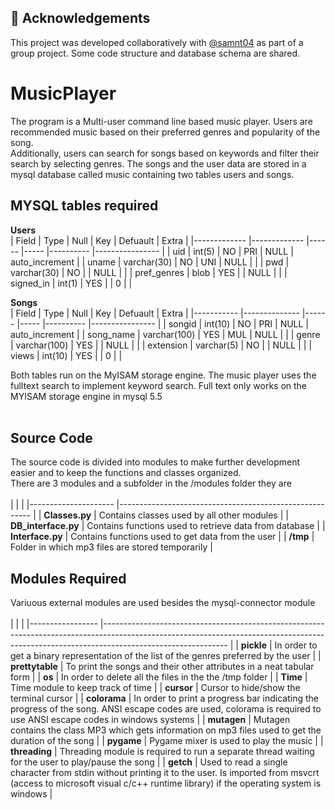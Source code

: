 ## 🔗 Acknowledgements

This project was developed collaboratively with [@samnt04](https://github.com/samnt04) as part of a group project. Some code structure and database schema are shared.

# MusicPlayer


The program is a Multi-user command line based music player. Users are recommended music based on their preferred genres and popularity of the song.<br>
Additionally, users can search for songs based on keywords and filter their search by selecting genres. The songs and the user data are stored in a mysql database called music containing two tables users and songs.<br>

## MYSQL tables required

**Users**<br>
| Field       	| Type        	| Null 	| Key 	| Defuault 	| Extra          	|
|-------------	|-------------	|------	|-----	|----------	|----------------	|
| uid         	| int(5)      	| NO   	| PRI 	| NULL     	| auto_increment 	|
| uname       	| varchar(30) 	| NO   	| UNI 	| NULL     	|                	|
| pwd         	| varchar(30) 	| NO   	|     	| NULL     	|                	|
| pref_genres 	| blob        	| YES  	|     	| NULL     	|                	|
| signed_in   	| int(1)      	| YES  	|     	| 0        	|                	|

**Songs**<br>
| Field     	| Type         	| Null 	| Key 	| Defuault 	| Extra          	|
|-----------	|--------------	|------	|-----	|----------	|----------------	|
| songid    	| int(10)      	| NO   	| PRI 	| NULL     	| auto_increment 	|
| song_name 	| varchar(100) 	| YES  	| MUL 	| NULL     	|                	|
| genre     	| varchar(100) 	| YES  	|     	| NULL     	|                	|
| extension 	| varchar(5)   	| NO   	|     	| NULL     	|                	|
| views     	| int(10)      	| YES  	|     	| 0        	|                	|

Both tables run on the MyISAM storage engine. The music player uses the fulltext search to implement keyword search. Full text only works on the MYISAM storage engine in mysql 5.5 <br><br>

## Source Code
The source code is divided into modules to make further development easier and to keep the functions and classes organized.<br>
There are 3 modules and a subfolder in the /modules folder they are<br><br>
|                       |                                                         |
|---------------------	|--------------------------------------------------------	|
| **Classes.py**      	| Contains classes used by all other modules             	|
| **DB_interface.py** 	| Contains functions used to retrieve data from database 	|
| **Interface.py**    	| Contains functions used to get data from the user      	|
| **/tmp**            	| Folder in which mp3 files are stored temporarily       	|
<br>

## Modules Required
Variuous external modules are used besides the mysql-connector module<br><br>
|                 	|                                                                                                                                                                                           	|
|-----------------	|-------------------------------------------------------------------------------------------------------------------------------------------------------------------------------------------	|
| **pickle**      	| In order to get a binary representation of the list of the genres preferred by the user                                                                                                   	|
| **prettytable** 	| To print the songs and their other attributes in a neat tabular form                                                                                                                      	|
| **os**          	| In order to delete all the files in the the /tmp folder                                                                                                                                   	|
| **Time**        	| Time module to keep track of time                                                                                                                                                         	|
| **cursor**      	| Cursor to hide/show the terminal cursor                                                                                                                                                   	|
| **colorama**    	| In order to print a progress bar indicating the progress of the song. ANSI escape codes are used, colorama is required to use ANSI escape codes in windows systems                        	|
| **mutagen**     	| Mutagen contains the class MP3 which gets information on mp3 files used to get the duration of the song                                                                                   	|
| **pygame**      	| Pygame mixer is used to play the music                                                                                                                                                    	|
| **threading**   	| Threading module is required to run a separate thread waiting for the user to play/pause the song                                                                                         	|
| **getch**       	| Used to read a single character from stdin without printing it to the user. Is imported from msvcrt (access to microsoft visual c/c++ runtime library) if the operating system is windows 	|
<br>
